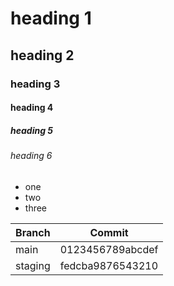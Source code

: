 # heading 1
## heading 2
### heading 3
#### heading 4
##### heading 5
###### heading 6

- one
- two
- three

| Branch  | Commit           |
| ------- | ---------------- |
| main    | 0123456789abcdef |
| staging | fedcba9876543210 |